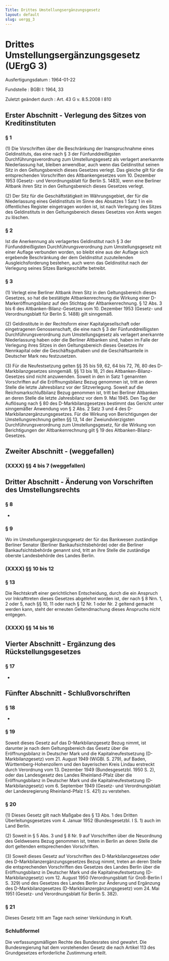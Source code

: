 ```yaml
---
Title: Drittes Umstellungsergänzungsgesetz
layout: default
slug: uergg_3
---
```


# Drittes Umstellungsergänzungsgesetz (UErgG 3)

Ausfertigungsdatum
:   1964-01-22

Fundstelle
:   BGBl I: 1964, 33

Zuletzt geändert durch
:   Art. 43 G v. 8.5.2008 I 810


## Erster Abschnitt - Verlegung des Sitzes von Kreditinstituten



### § 1

(1) Die Vorschriften über die Beschränkung der Inanspruchnahme eines
Geldinstituts, das eine nach § 3 der Fünfunddreißigsten
Durchführungsverordnung zum Umstellungsgesetz als verlagert anerkannte
Niederlassung hat, bleiben anwendbar, auch wenn das Geldinstitut
seinen Sitz in den Geltungsbereich dieses Gesetzes verlegt. Das
gleiche gilt für die entsprechenden Vorschriften des Altbankengesetzes
vom 10. Dezember 1953 (Gesetz- und Verordnungsblatt für Berlin S.
1483), wenn eine Berliner Altbank ihren Sitz in den Geltungsbereich
dieses Gesetzes verlegt.

(2) Der Sitz für die Geschäftstätigkeit im Währungsgebiet, der für die
Niederlassung eines Geldinstituts im Sinne des Absatzes 1 Satz 1 in
ein öffentliches Register eingetragen worden ist, ist nach Verlegung
des Sitzes des Geldinstituts in den Geltungsbereich dieses Gesetzes
von Amts wegen zu löschen.


### § 2

Ist die Anerkennung als verlagertes Geldinstitut nach § 3 der
Fünfunddreißigsten Durchführungsverordnung zum Umstellungsgesetz mit
einer Auflage verbunden worden, so bleibt eine aus der Auflage sich
ergebende Beschränkung der dem Geldinstitut zuzuteilenden
Ausgleichsforderung bestehen, auch wenn das Geldinstitut nach der
Verlegung seines Sitzes Bankgeschäfte betreibt.


### § 3

(1) Verlegt eine Berliner Altbank ihren Sitz in den Geltungsbereich
dieses Gesetzes, so hat die bestätigte Altbankenrechnung die Wirkung
einer D-Markeröffnungsbilanz auf den Stichtag der Altbankenrechnung. §
12 Abs. 3 bis 6 des Altbanken-Bilanz-Gesetzes vom 10. Dezember 1953
(Gesetz- und Verordnungsblatt für Berlin S. 1488) gilt sinngemäß.

(2) Geldinstitute in der Rechtsform einer Kapitalgesellschaft oder
eingetragenen Genossenschaft, die eine nach § 3 der Fünfunddreißigsten
Durchführungsverordnung zum Umstellungsgesetz als verlagert anerkannte
Niederlassung haben oder die Berliner Altbanken sind, haben im Falle
der Verlegung ihres Sitzes in den Geltungsbereich dieses Gesetzes ihr
Nennkapital oder die Geschäftsguthaben und die Geschäftsanteile in
Deutscher Mark neu festzusetzen.

(3) Für die Neufestsetzung gelten §§ 35 bis
59,              62, 64 bis 72, 76, 80 des D-Markbilanzgesetzes
sinngemäß. §§ 13 bis 18, 21 des Altbanken-Bilanz-Gesetzes sind nicht
anzuwenden. Soweit in den in Satz 1 genannten Vorschriften auf die
Eröffnungsbilanz Bezug genommen ist, tritt an deren Stelle die letzte
Jahresbilanz vor der Sitzverlegung. Soweit auf die
Reichsmarkschlußbilanz Bezug genommen ist, tritt bei Berliner
Altbanken an deren Stelle die letzte Jahresbilanz vor dem 9. Mai 1945.
Den Tag der Auflösung nach § 80 des D-Markbilanzgesetzes bestimmt das
Gericht unter sinngemäßer Anwendung von § 2 Abs. 2 Satz 3 und 4 des
D-Markbilanzergänzungsgesetzes. Für die Wirkung von Berichtigungen der
Umstellungsrechnung gelten §§ 13, 14 der Zweiundvierzigsten
Durchführungsverordnung zum Umstellungsgesetz, für die Wirkung von
Berichtigungen der Altbankenrechnung gilt § 19 des Altbanken-Bilanz-
Gesetzes.


## Zweiter Abschnitt - (weggefallen)



### (XXXX) §§ 4 bis 7 (weggefallen)



## Dritter Abschnitt - Änderung von Vorschriften des Umstellungsrechts



### § 8

-


### § 9

Wo im Umstellungsergänzungsgesetz der für das Bankwesen zuständige
Berliner Senator (Berliner Bankaufsichtsbehörde) oder die Berliner
Bankaufsichtsbehörde genannt sind, tritt an ihre Stelle die zuständige
oberste Landesbehörde des Landes Berlin.


### (XXXX) §§ 10 bis 12



### § 13

Die Rechtskraft einer gerichtlichen Entscheidung, durch die ein
Anspruch vor Inkrafttreten dieses Gesetzes abgelehnt worden ist, der
nach § 8 Nrn. 1, 2 oder 5, nach §§ 10, 11 oder nach § 12 Nr. 1 oder
Nr. 2 geltend gemacht werden kann, steht der erneuten Geltendmachung
dieses Anspruchs nicht entgegen.


### (XXXX) §§ 14 bis 16



## Vierter Abschnitt - Ergänzung des Rückstellungsgesetzes



### § 17

-


## Fünfter Abschnitt - Schlußvorschriften



### § 18

-


### § 19

Soweit dieses Gesetz auf das D-Markbilanzgesetz Bezug nimmt, ist
darunter je nach dem Geltungsbereich das Gesetz über die
Eröffnungsbilanz in Deutscher Mark und die Kapitalneufestsetzung
(D-Markbilanzgesetz) vom 21. August 1949 (WiGBl. S. 279), auf Baden,
Württemberg-Hohenzollern und den bayerischen Kreis Lindau erstreckt
durch Verordnung vom 13. Dezember 1949 (Bundesgesetzbl. 1950 S. 2),
oder das Landesgesetz des Landes Rheinland-Pfalz über die
Eröffnungsbilanz in Deutscher Mark und die Kapitalneufestsetzung
(D-Markbilanzgesetz) vom 6. September 1949 (Gesetz- und
Verordnungsblatt der Landesregierung Rheinland-Pfalz I S. 421) zu
verstehen.


### § 20

(1) Dieses Gesetz gilt nach Maßgabe des § 13 Abs. 1 des Dritten
Überleitungsgesetzes vom 4. Januar 1952 (Bundesgesetzbl. I S. 1) auch
im Land Berlin.

(2) Soweit in § 5 Abs. 3 und § 8 Nr. 9 auf Vorschriften über die
Neuordnung des Geldwesens Bezug genommen ist, treten in Berlin an
deren Stelle die dort geltenden entsprechenden Vorschriften.

(3) Soweit dieses Gesetz auf Vorschriften des D-Markbilanzgesetzes
oder des D-Markbilanzergänzungsgesetzes Bezug nimmt, treten an deren
Stelle die entsprechenden Vorschriften des Gesetzes des Landes Berlin
über die Eröffnungsbilanz in Deutscher Mark und die
Kapitalneufestsetzung (D-Markbilanzgesetz) vom 12. August 1950
(Verordnungsblatt für Groß-Berlin I S. 329) und des Gesetzes des
Landes Berlin zur Änderung und Ergänzung des D-Markbilanzgesetzes
(D-Markbilanzergänzungsgesetz) vom 24. Mai 1951 (Gesetz- und
Verordnungsblatt für Berlin S. 382).


### § 21

Dieses Gesetz tritt am Tage nach seiner Verkündung in Kraft.


### Schlußformel

Die verfassungsmäßigen Rechte des Bundesrates sind gewahrt.
Die Bundesregierung hat dem vorstehenden Gesetz die nach Artikel 113
des Grundgesetzes erforderliche Zustimmung erteilt.


